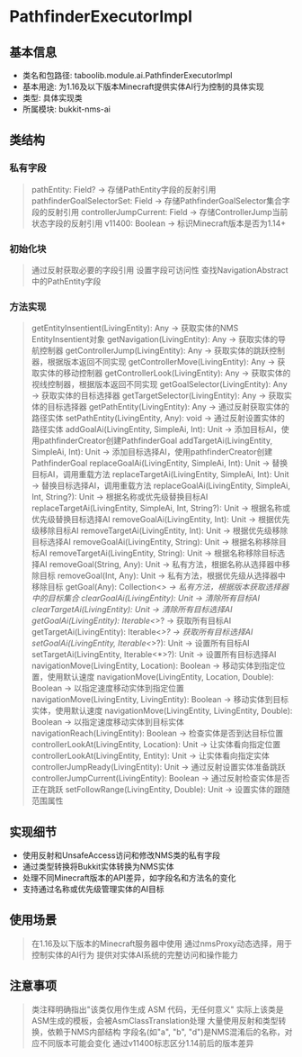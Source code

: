 # PathfinderExecutorImpl

## 基本信息
- 类名和包路径: taboolib.module.ai.PathfinderExecutorImpl
- 基本用途: 为1.16及以下版本Minecraft提供实体AI行为控制的具体实现
- 类型: 具体实现类
- 所属模块: bukkit-nms-ai

## 类结构

### 私有字段
> pathEntity: Field? -> 存储PathEntity字段的反射引用
> pathfinderGoalSelectorSet: Field -> 存储PathfinderGoalSelector集合字段的反射引用
> controllerJumpCurrent: Field -> 存储ControllerJump当前状态字段的反射引用
> v11400: Boolean -> 标识Minecraft版本是否为1.14+

### 初始化块
> 通过反射获取必要的字段引用
> 设置字段可访问性
> 查找NavigationAbstract中的PathEntity字段

### 方法实现
> getEntityInsentient(LivingEntity): Any -> 获取实体的NMS EntityInsentient对象
> getNavigation(LivingEntity): Any -> 获取实体的导航控制器
> getControllerJump(LivingEntity): Any -> 获取实体的跳跃控制器，根据版本返回不同实现
> getControllerMove(LivingEntity): Any -> 获取实体的移动控制器
> getControllerLook(LivingEntity): Any -> 获取实体的视线控制器，根据版本返回不同实现
> getGoalSelector(LivingEntity): Any -> 获取实体的目标选择器
> getTargetSelector(LivingEntity): Any -> 获取实体的目标选择器
> getPathEntity(LivingEntity): Any -> 通过反射获取实体的路径实体
> setPathEntity(LivingEntity, Any): void -> 通过反射设置实体的路径实体
> addGoalAi(LivingEntity, SimpleAi, Int): Unit -> 添加目标AI，使用pathfinderCreator创建PathfinderGoal
> addTargetAi(LivingEntity, SimpleAi, Int): Unit -> 添加目标选择AI，使用pathfinderCreator创建PathfinderGoal
> replaceGoalAi(LivingEntity, SimpleAi, Int): Unit -> 替换目标AI，调用重载方法
> replaceTargetAi(LivingEntity, SimpleAi, Int): Unit -> 替换目标选择AI，调用重载方法
> replaceGoalAi(LivingEntity, SimpleAi, Int, String?): Unit -> 根据名称或优先级替换目标AI
> replaceTargetAi(LivingEntity, SimpleAi, Int, String?): Unit -> 根据名称或优先级替换目标选择AI
> removeGoalAi(LivingEntity, Int): Unit -> 根据优先级移除目标AI
> removeTargetAi(LivingEntity, Int): Unit -> 根据优先级移除目标选择AI
> removeGoalAi(LivingEntity, String): Unit -> 根据名称移除目标AI
> removeTargetAi(LivingEntity, String): Unit -> 根据名称移除目标选择AI
> removeGoal(String, Any): Unit -> 私有方法，根据名称从选择器中移除目标
> removeGoal(Int, Any): Unit -> 私有方法，根据优先级从选择器中移除目标
> getGoal(Any): Collection<*> -> 私有方法，根据版本获取选择器中的目标集合
> clearGoalAi(LivingEntity): Unit -> 清除所有目标AI
> clearTargetAi(LivingEntity): Unit -> 清除所有目标选择AI
> getGoalAi(LivingEntity): Iterable<*>? -> 获取所有目标AI
> getTargetAi(LivingEntity): Iterable<*>? -> 获取所有目标选择AI
> setGoalAi(LivingEntity, Iterable<*>?): Unit -> 设置所有目标AI
> setTargetAi(LivingEntity, Iterable<*>?): Unit -> 设置所有目标选择AI
> navigationMove(LivingEntity, Location): Boolean -> 移动实体到指定位置，使用默认速度
> navigationMove(LivingEntity, Location, Double): Boolean -> 以指定速度移动实体到指定位置
> navigationMove(LivingEntity, LivingEntity): Boolean -> 移动实体到目标实体，使用默认速度
> navigationMove(LivingEntity, LivingEntity, Double): Boolean -> 以指定速度移动实体到目标实体
> navigationReach(LivingEntity): Boolean -> 检查实体是否到达目标位置
> controllerLookAt(LivingEntity, Location): Unit -> 让实体看向指定位置
> controllerLookAt(LivingEntity, Entity): Unit -> 让实体看向指定实体
> controllerJumpReady(LivingEntity): Unit -> 通过反射设置实体准备跳跃
> controllerJumpCurrent(LivingEntity): Boolean -> 通过反射检查实体是否正在跳跃
> setFollowRange(LivingEntity, Double): Unit -> 设置实体的跟随范围属性

## 实现细节
- 使用反射和UnsafeAccess访问和修改NMS类的私有字段
- 通过类型转换将Bukkit实体转换为NMS实体
- 处理不同Minecraft版本的API差异，如字段名和方法名的变化
- 支持通过名称或优先级管理实体的AI目标

## 使用场景
> 在1.16及以下版本的Minecraft服务器中使用
> 通过nmsProxy动态选择，用于控制实体的AI行为
> 提供对实体AI系统的完整访问和操作能力

## 注意事项
> 类注释明确指出"该类仅用作生成 ASM 代码，无任何意义"
> 实际上该类是ASM生成的模板，会被AsmClassTranslation处理
> 大量使用反射和类型转换，依赖于NMS内部结构
> 字段名(如"a", "b", "d")是NMS混淆后的名称，对应不同版本可能会变化
> 通过v11400标志区分1.14前后的版本差异

